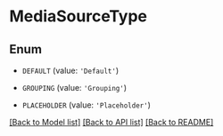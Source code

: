 # MediaSourceType


## Enum

* `DEFAULT` (value: `'Default'`)

* `GROUPING` (value: `'Grouping'`)

* `PLACEHOLDER` (value: `'Placeholder'`)

[[Back to Model list]](README.md#documentation-for-models) [[Back to API list]](README.md#documentation-for-api-endpoints) [[Back to README]](README.md)


